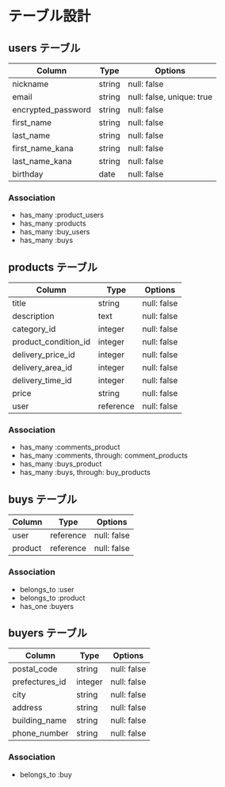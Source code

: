 # テーブル設計

## users テーブル

| Column             | Type   | Options                   |
| ------------------ | ------ | ------------------------- |
| nickname           | string | null: false               |
| email              | string | null: false, unique: true |
| encrypted_password | string | null: false               |
| first_name         | string | null: false               |
| last_name          | string | null: false               |
| first_name_kana    | string | null: false               |
| last_name_kana     | string | null: false               |
| birthday           | date   | null: false               |

### Association
- has_many :product_users
- has_many :products
- has_many :buy_users
- has_many :buys

## products テーブル

| Column              | Type    | Options     |
| ------------------- | ------- | ----------- |
| title               | string  | null: false |
| description         | text    | null: false |
| category_id         | integer | null: false |
| product_condition_id| integer | null: false |
| delivery_price_id   | integer | null: false |
| delivery_area_id    | integer | null: false |
| delivery_time_id    | integer | null: false |
| price               | string  | null: false |
| user                |reference| null: false |

### Association

- has_many :comments_product
- has_many :comments, through: comment_products
- has_many :buys_product
- has_many :buys, through: buy_products

## buys テーブル

| Column      | Type    | Options         |
| ----------- | ------- | --------------- |
| user        |reference| null: false     |
| product     |reference| null: false     |

### Association

- belongs_to :user
- belongs_to :product
- has_one :buyers

## buyers テーブル
| Column         | Type    | Options         |
| -------------- | ------- | --------------- |
| postal_code    | string  | null: false     |
| prefectures_id | integer | null: false     |
| city           | string  | null: false     |
| address        |string   | null: false     |
| building_name  |string   | null: false     |
| phone_number   |string   | null: false     |

### Association

- belongs_to :buy

